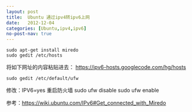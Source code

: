 ```yaml
---
layout: post
title:  Ubuntu 通过ipv4转ipv6上网
date:   2012-12-04
categories: [Ubuntu,ipv4,ipv6]
no-post-nav: true
---
```


```
sudo apt-get install miredo
sudo gedit /etc/hosts
```
将如下网址的内容粘贴进去：
https://ipv6-hosts.googlecode.com/hg/hosts

```
sudo gedit /etc/default/ufw
```

修改：IPV6=yes
重启防火墙
sudo ufw disable
sudo ufw enable

参考：https://wiki.ubuntu.com/IPv6#Get_connected_with_Miredo